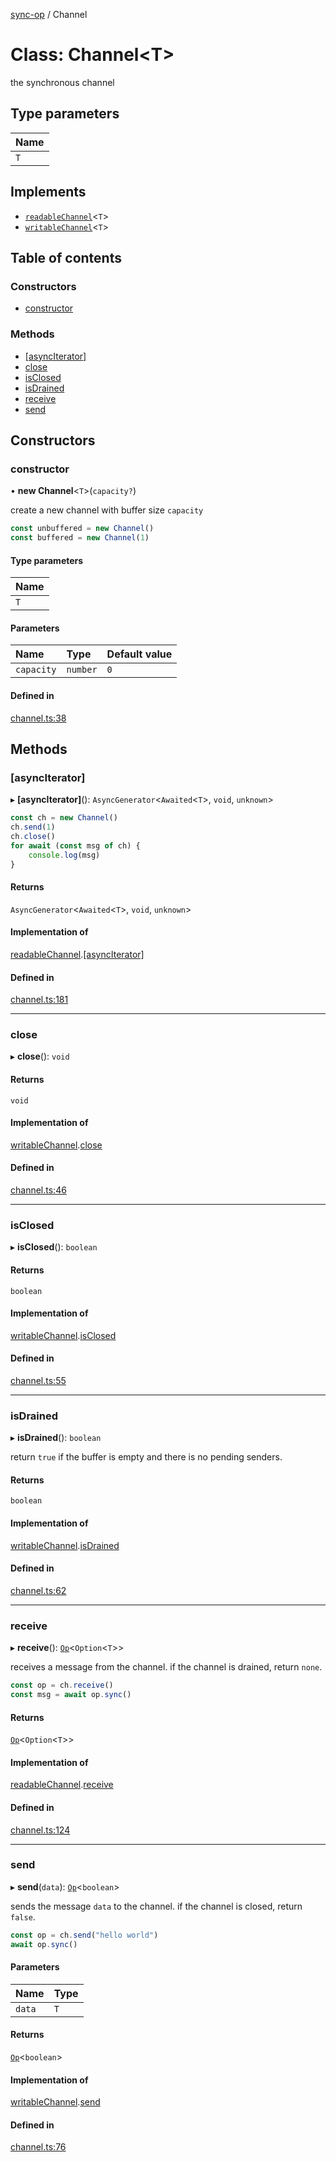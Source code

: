 [sync-op](../README.md) / Channel

# Class: Channel<T\>

the synchronous channel

## Type parameters

| Name |
| :------ |
| `T` |

## Implements

- [`readableChannel`](../interfaces/readableChannel.md)<`T`\>
- [`writableChannel`](../interfaces/writableChannel.md)<`T`\>

## Table of contents

### Constructors

- [constructor](Channel.md#constructor)

### Methods

- [[asyncIterator]](Channel.md#[asynciterator])
- [close](Channel.md#close)
- [isClosed](Channel.md#isclosed)
- [isDrained](Channel.md#isdrained)
- [receive](Channel.md#receive)
- [send](Channel.md#send)

## Constructors

### constructor

• **new Channel**<`T`\>(`capacity?`)

create a new channel with buffer size `capacity`

```typescript
const unbuffered = new Channel()
const buffered = new Channel(1)
```

#### Type parameters

| Name |
| :------ |
| `T` |

#### Parameters

| Name | Type | Default value |
| :------ | :------ | :------ |
| `capacity` | `number` | `0` |

#### Defined in

[channel.ts:38](https://github.com/dhcmrlchtdj/sync-op/blob/5c2057c/src/channel.ts#L38)

## Methods

### [asyncIterator]

▸ **[asyncIterator]**(): `AsyncGenerator`<`Awaited`<`T`\>, `void`, `unknown`\>

```typescript
const ch = new Channel()
ch.send(1)
ch.close()
for await (const msg of ch) {
	console.log(msg)
}
```

#### Returns

`AsyncGenerator`<`Awaited`<`T`\>, `void`, `unknown`\>

#### Implementation of

[readableChannel](../interfaces/readableChannel.md).[[asyncIterator]](../interfaces/readableChannel.md#[asynciterator])

#### Defined in

[channel.ts:181](https://github.com/dhcmrlchtdj/sync-op/blob/5c2057c/src/channel.ts#L181)

___

### close

▸ **close**(): `void`

#### Returns

`void`

#### Implementation of

[writableChannel](../interfaces/writableChannel.md).[close](../interfaces/writableChannel.md#close)

#### Defined in

[channel.ts:46](https://github.com/dhcmrlchtdj/sync-op/blob/5c2057c/src/channel.ts#L46)

___

### isClosed

▸ **isClosed**(): `boolean`

#### Returns

`boolean`

#### Implementation of

[writableChannel](../interfaces/writableChannel.md).[isClosed](../interfaces/writableChannel.md#isclosed)

#### Defined in

[channel.ts:55](https://github.com/dhcmrlchtdj/sync-op/blob/5c2057c/src/channel.ts#L55)

___

### isDrained

▸ **isDrained**(): `boolean`

return `true` if the buffer is empty and there is no pending senders.

#### Returns

`boolean`

#### Implementation of

[writableChannel](../interfaces/writableChannel.md).[isDrained](../interfaces/writableChannel.md#isdrained)

#### Defined in

[channel.ts:62](https://github.com/dhcmrlchtdj/sync-op/blob/5c2057c/src/channel.ts#L62)

___

### receive

▸ **receive**(): [`Op`](Op.md)<`Option`<`T`\>\>

receives a message from the channel.
if the channel is drained, return `none`.

```typescript
const op = ch.receive()
const msg = await op.sync()
```

#### Returns

[`Op`](Op.md)<`Option`<`T`\>\>

#### Implementation of

[readableChannel](../interfaces/readableChannel.md).[receive](../interfaces/readableChannel.md#receive)

#### Defined in

[channel.ts:124](https://github.com/dhcmrlchtdj/sync-op/blob/5c2057c/src/channel.ts#L124)

___

### send

▸ **send**(`data`): [`Op`](Op.md)<`boolean`\>

sends the message `data` to the channel.
if the channel is closed, return `false`.

```typescript
const op = ch.send("hello world")
await op.sync()
```

#### Parameters

| Name | Type |
| :------ | :------ |
| `data` | `T` |

#### Returns

[`Op`](Op.md)<`boolean`\>

#### Implementation of

[writableChannel](../interfaces/writableChannel.md).[send](../interfaces/writableChannel.md#send)

#### Defined in

[channel.ts:76](https://github.com/dhcmrlchtdj/sync-op/blob/5c2057c/src/channel.ts#L76)
